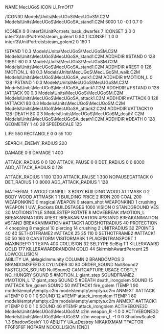 NAME MecUGoS
ICON U_FrnOf17

/ICON3D Models\Units\MecUGoS\MecUGoSM.C2M Models\Units\MecUGoS\MecUGoSA_stand1.C2M 5000 1.0 -0.1 0.7 0 

ICONEX 0 0 interf3\UnitPortrets\_back_dwarfes 7
ICONSET 3 0 0 interf3\UnitPortrets\steam_golem1 0 90 1
ICONSET 1 0 0 interf3\UnitPortrets\steam_golem2 0 180 1

!STAND          1 0.3  Models\Units\MecUGoS\MecUGoSM.C2M Models\Units\MecUGoS\MecUGoSA_stand1.C2M
ADDHDIR #STAND 0 128
!REST          60 0.3  Models\Units\MecUGoS\MecUGoSM.C2M Models\Units\MecUGoS\MecUGoSA_stand1.C2M
ADDHDIR #REST 0 128
!MOTION_L      48 0.3  Models\Units\MecUGoS\MecUGoSM_walk.C2M Models\Units\MecUGoS\MecUGoSA_walk1.C2M
ADDHDIR #MOTION_L 0 128
!PSTAND        1  0.3  Models\Units\MecUGoS\MecUGoSM.C2M Models\Units\MecUGoS\MecUGoSA_attack1.C2M
ADDHDIR #PSTAND 0 128 
!ATTACK        90 0.3  Models\Units\MecUGoS\MecUGoSM.C2M Models\Units\MecUGoS\MecUGoSA_attack1.C2M
ADDHDIR #ATTACK 0 128
!ATTACK1        80 0.3  Models\Units\MecUGoS\MecUGoSM.C2M Models\Units\MecUGoS\MecUGoSA_attack2.C2M
ADDHDIR #ATTACK1 0 128
!DEATH          80 0.3  Models\Units\MecUGoS\MecUGoSM_death1.C2M Models\Units\MecUGoS\MecUGoSA_death1.C2M
ADDHDIR #DEATH 0 128
GEOMETRY 1 40 28
SPEEDSCALE 125

LIFE     550
RECTANGLE 0 0 55 100

SEARCH_ENEMY_RADIUS 200

DAMAGE   0 6
DAMAGE   1 400

ATTACK_RADIUS 0 0 120
ATTACK_PAUSE 0 0
DET_RADIUS 0 0 8000
ADD_ATTACK_RADIUS 0 128

ATTACK_RADIUS 1 100 1200
ATTACK_PAUSE 1 300
NOPAUSEDATTACK 0
DET_RADIUS 1 0 8000
ADD_ATTACK_RADIUS 1 128

MATHERIAL 1 WOOD
CANKILL 3 BODY BUILDING WOOD
ATTMASK                 0 2 BODY WOOD
ATTMASK                 1 1 BUILDING 
PRICE 2 IRON 200 COAL 200
WEAPONKIND 0 magical
WEAPON 0 steam_shot
WEAPONKIND 1 crushing
WEAPON 1 UW_Rockets
BUILDSTAGES 1000
VISION 0
STANDGROUND
VES 30
MOTIONSTYLE SINGLESTEP
ROTATE 8
MOVEBREAK #MOTION_L
BREAKANIMATION #REST
BREAKANIMATION #PSTAND
BREAKANIMATION #STAND
BREAKANIMATION #ATTACK1
ADDSHOTRADIUS 40
PROTECTION 4 chopping 8 magical 10 piercing 14 crushing 2
UNITRADIUS 32
ZPOINTS 40 40
SETHOTFRAME2 #ATTACK 25 35 110 0
SETHOTFRAME2 #ATTACK1 50 50 160 0
CANSTORM
VISITORMASK 1
PLACEINTRANSPORT 1
MAXINDEPO 1 1
EXPA 400 
COLLISION 32
SELTYPE SelBig 1 1
KILLERAWARD             GOLD 177
KILLERAWARDRANDOM       GOLD 44
SkirmishAwardPercent 25
LOWCOLLISION                   
ABILITY	UA_aMagicImmunity
COLUMN 2
BRANDOMPOS 3
BRANDOMSPEED 3
CYLINDER 30 80
ORDER_SOUND NullSound2
FASTCLICK_SOUND NullSound2
CANTCAPTURE
USAGE COSTLY
NO_HUNGRY
SOUND 5 #MOTION_L giant_step
SOUNDFRAME2 #MOTION_L 17 giant_step
SOUND 5 #DEATH death_irongolem
SOUND 15 #ATTACK fire_golem
SOUND 50 #ATTACK1 fire_golem
!TEMP  1 90 models\empty\empty.c2m models\empty\emptya.c2m
ANMEXT #ATTACK #TEMP 0 0 0 1 0
SOUND 12 #TEMP attack_irongolem
!TEMP  1 80 models\empty\empty.c2m models\empty\emptya.c2m
ANMEXT #ATTACK1 #TEMP 0 0 0 1 0
SOUND 46 #TEMP attack_irongolem
ACTIVEBONE3D Models\Units\MecUGoS\MecUGoSM.c2m weapon_R -1 0 0
ACTIVEBONE3D Models\Units\MecUGoS\MecUGoSM.c2m weapon_L -1 0 0
ShadowScaleX 1.3
ShadowScaleY 1.0
ABILITY UA_aDestroy
NIKAKIXMAM
TFACTOR FF6F6F6F
NOFARM
NOCOLLISION
[END]

